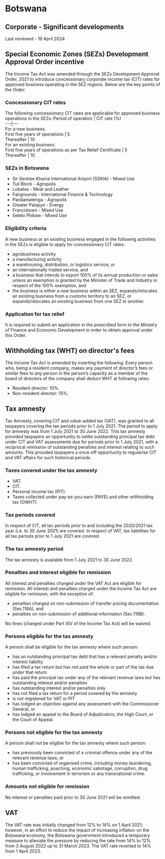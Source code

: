# Botswana
## Corporate - Significant developments
Last reviewed - 19 April 2024
## Special Economic Zones (SEZs) Development Approval Order incentive
The Income Tax Act was amended through the SEZs Development Approval Order, 2021 to introduce concessionary corporate income tax (CIT) rates for approved business operating in the SEZ regions. Below are the key points of the Order:
### Concessionary CIT rates
The following concessionary CIT rates are applicable for approved business operations in the SEZs:
Period of operation | CIT rate (%)  
---|---  
For a new business:  
First five years of operations | 5  
Thereafter | 10  
For an existing business:  
First five years of operations as per Tax Relief Certificate | 5  
Thereafter | 10  
### SEZs in Botswana 
  * Sir Seretse Khama International Airport (SSKIA) - Mixed Use
  * Tuli Block - Agropolis
  * Lobatse - Meat and Leather
  * Fairgrounds - International Finance & Technology
  * Pandamatenga - Agropolis
  * Greater Palapye - Energy
  * Francistown - Mixed Use
  * Selebi Phikwe - Mixed Use


### Eligibility criteria
A new business or an existing business engaged in the following activities in the SEZs is eligible to apply for concessionary CIT rates:
  * agrobusiness activity
  * a manufacturing activity
  * a warehousing, distribution, or logistics service, or
  * an internationally traded service, and
  * a business that intends to export 100% of its annual production or sales unless an exemption is granted by the Minister of Trade and Industry in respect of the 100% exemption, and
  * the business is either a new business within an SEZ, expands/relocates an existing business from a customs territory to an SEZ, or expands/relocates an existing business from one SEZ to another.


### Application for tax relief
It is required to submit an application in the prescribed form to the Ministry of Finance and Economic Development in order to obtain approval under this Order.
## Withholding tax (WHT) on director's fees
The Income Tax Act is amended by inserting the following:
Every person who, being a resident company, makes any payment of director’s fees or similar fees to any person in the person’s capacity as a member of the board of directors of the company shall deduct WHT at following rates:
  * Resident director: 10%.
  * Non-resident director: 15%.


## Tax amnesty
Tax Amnesty, covering CIT and value-added tax (VAT), was granted to all taxpayers covering the tax periods prior to 1 July 2021. The period to apply for amnesty was from 1 July 2021 to 30 June 2022. This tax amnesty provided taxpayers an opportunity to settle outstanding principal tax debt under CIT and VAT assessments due for periods prior to 1 July 2021, with a reciprocal remission of outstanding penalties and interest relating to such amounts. This provided taxpayers a once-off opportunity to regularise CIT and VAT affairs for such historical periods.
### Taxes covered under the tax amnesty
  * VAT.
  * CIT.
  * Personal income tax (PIT).
  * Taxes collected under pay-as-you-earn (PAYE) and other withholding tax (OWHT).


### Tax periods covered
In respect of CIT, all tax periods prior to and including the 2020/2021 tax year (i.e. to 30 June 2021) are covered. In respect of VAT, tax liabilities for all tax periods prior to 1 July 2021 are covered.
### The tax amnesty period
The tax amnesty is available from 1 July 2021 to 30 June 2022.
### Penalties and interest eligible for remission
All interest and penalties charged under the VAT Act are eligible for remission.
All interest and penalties charged under the Income Tax Act are eligible for remission, with the exception of: 
  * penalties charged on non-submission of transfer pricing documentation (Sec.118A), and 
  * penalties on non-submission of additional information (Sec.119B).


No fines (charged under Part XIV of the Income Tax Act) will be waived.
### Persons eligible for the tax amnesty
A person shall be eligible for the tax amnesty where such person:
  * has an outstanding principal tax debt that has a relevant penalty and/or interest liability
  * has filed a tax return but has not paid the whole or part of the tax due under that return
  * has paid the principal tax under any of the relevant revenue laws but has outstanding interest and/or penalties
  * has outstanding interest and/or penalties only
  * has not filed a tax return for a period covered by the amnesty
  * is not registered for VAT or PIT
  * has lodged an objection against any assessment with the Commissioner General, or
  * has lodged an appeal to the Board of Adjudicators, the High Court, or the Court of Appeal.


### Persons not eligible for the tax amnesty
A person shall not be eligible for the tax amnesty where such person:
  * has previously been convicted of a criminal offence under any of the relevant revenue laws, or
  * has been convicted of organised crime, including money laundering, human trafficking, poaching, economic sabotage, corruption, drug trafficking, or involvement in terrorism or any transnational crime.


### Amounts not eligible for remission
No interest or penalties paid prior to 30 June 2021 will be remitted.
## VAT
The VAT rate was initially changed from 12% to 14% on 1 April 2021; however, in an effort to reduce the impact of increasing inflation on the Botswana economy, the Botswana government introduced a temporary measure to alleviate the pressure by reducing the rate from 14% to 12% from 3 August 2022 up to 31 March 2023. The VAT rate reverted to 14% from 1 April 2023.
